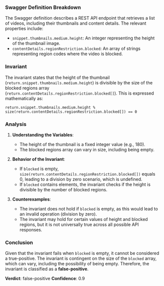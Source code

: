 ### Swagger Definition Breakdown
The Swagger definition describes a REST API endpoint that retrieves a list of videos, including their thumbnails and content details. The relevant properties include:
- `snippet.thumbnails.medium.height`: An integer representing the height of the thumbnail image.
- `contentDetails.regionRestriction.blocked`: An array of strings representing region codes where the video is blocked.

### Invariant
The invariant states that the height of the thumbnail (`return.snippet.thumbnails.medium.height`) is divisible by the size of the blocked regions array (`return.contentDetails.regionRestriction.blocked[]`). This is expressed mathematically as:

`return.snippet.thumbnails.medium.height % size(return.contentDetails.regionRestriction.blocked[]) == 0`

### Analysis
1. **Understanding the Variables**:
   - The height of the thumbnail is a fixed integer value (e.g., 180).
   - The blocked regions array can vary in size, including being empty.

2. **Behavior of the Invariant**:
   - If `blocked` is empty, `size(return.contentDetails.regionRestriction.blocked[])` equals 0, leading to a division by zero scenario, which is undefined.
   - If `blocked` contains elements, the invariant checks if the height is divisible by the number of blocked regions.

3. **Counterexamples**:
   - The invariant does not hold if `blocked` is empty, as this would lead to an invalid operation (division by zero).
   - The invariant may hold for certain values of height and blocked regions, but it is not universally true across all possible API responses.

### Conclusion
Given that the invariant fails when `blocked` is empty, it cannot be considered a true-positive. The invariant is contingent on the size of the `blocked` array, which can vary, including the possibility of being empty. Therefore, the invariant is classified as a **false-positive**. 

**Verdict**: false-positive
**Confidence**: 0.9
